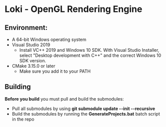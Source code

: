 # Loki - OpenGL Rendering Engine

## Environment:
* A 64-bit Windows operating system
* Visual Studio 2019
  * Install VC++ 2019 and Windows 10 SDK. With Visual Studio Installer, select "Desktop development with C++" and the correct Windows 10 SDK version.
* CMake 3.15.0 or later
  * Make sure you add it to your PATH
  
## Building

**Before you build** you must pull and build the submodules:
* Pull all submodules by using **git submodule update --init --recursive**
* Build the submodules by running the **GenerateProjects.bat** batch script in the repo
